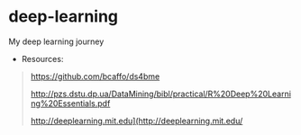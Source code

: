 # deep-learning
My deep learning journey
*  Resources:  
>https://github.com/bcaffo/ds4bme 
>
>http://pzs.dstu.dp.ua/DataMining/bibl/practical/R%20Deep%20Learning%20Essentials.pdf
>
>http://deeplearning.mit.edu](http://deeplearning.mit.edu/
